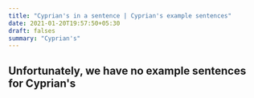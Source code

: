 ```yaml
---
title: "Cyprian's in a sentence | Cyprian's example sentences"
date: 2021-01-20T19:57:50+05:30
draft: falses
summary: "Cyprian's"
---
```

## Unfortunately, we have no example sentences for Cyprian's                 
